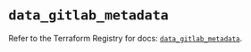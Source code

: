# `data_gitlab_metadata`

Refer to the Terraform Registry for docs: [`data_gitlab_metadata`](https://registry.terraform.io/providers/gitlabhq/gitlab/17.0.1/docs/data-sources/metadata).
